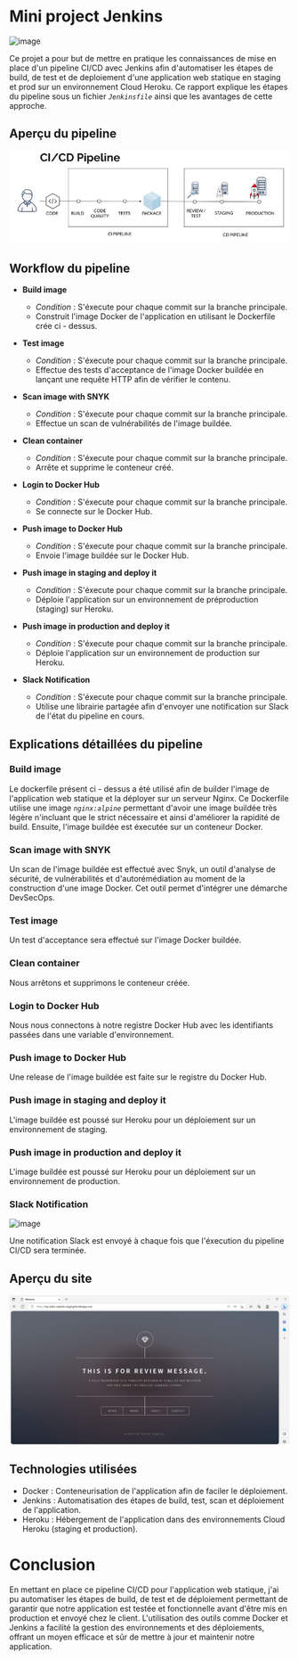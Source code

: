 #  Mini project Jenkins 

![image](https://user-images.githubusercontent.com/58290325/235807767-9b3051d5-84b3-4767-9374-3a3e6a54d797.png)

Ce projet a pour but de mettre en pratique les connaissances de mise en place d'un pipeline CI/CD avec Jenkins afin d'automatiser les étapes de build, de test et de deploiement d'une application web statique en staging et prod sur un environnement Cloud Heroku. Ce rapport explique les étapes du pipeline sous un fichier _`Jenkinsfile`_ ainsi que les avantages de cette approche.

## Aperçu du pipeline 

![pipeline ci/cd](images/pipeline-ci-cd.jpeg "pipeline ci/cd")

## Workflow du pipeline

- **Build image**
    - _Condition_ : S'éxecute pour chaque commit sur la branche principale.
    - Construit l'image Docker de l'application en utilisant le Dockerfile crée ci - dessus.

- **Test image**
    - _Condition_ : S'éxecute pour chaque commit sur la branche principale.
    - Effectue des tests d'acceptance de l'image Docker buildée en lançant une requête HTTP afin de vérifier le contenu.

- **Scan image with SNYK**
    - _Condition_ : S'éxecute pour chaque commit sur la branche principale.
    - Effectue un scan de vulnérabilités de l'image buildée.

- **Clean container**
    - _Condition_ : S'éxecute pour chaque commit sur la branche principale.
    - Arrête et supprime le conteneur créé.

- **Login to Docker Hub**
    - _Condition_ : S'éxecute pour chaque commit sur la branche principale.
    - Se connecte sur le Docker Hub.

- **Push image to Docker Hub**
    - _Condition_ : S'éxecute pour chaque commit sur la branche principale.
    - Envoie l'image buildée sur le Docker Hub.

- **Push image in staging and deploy it**
    - _Condition_ : S'éxecute pour chaque commit sur la branche principale.
    - Déploie l'application sur un environnement de préproduction (staging) sur Heroku.

- **Push image in production and deploy it**
    - _Condition_ : S'éxecute pour chaque commit sur la branche principale.
    - Déploie l'application sur un environnement de production sur Heroku.

- **Slack Notification**
    - _Condition_ : S'éxecute pour chaque commit sur la branche principale.
    - Utilise une librairie partagée afin d'envoyer une notification sur Slack de l'état du pipeline en cours.
    
## Explications détaillées du pipeline
 
### Build image
Le dockerfile présent ci - dessus a été utilisé afin de builder l'image de l'application web statique et la déployer sur un serveur Nginx. Ce Dockerfile utilise une image _`nginx:alpine`_ permettant d'avoir une image buildée très légère n'incluant que le strict nécessaire et ainsi d'améliorer la rapidité de build. Ensuite, l'image buildée est éxecutée sur un conteneur Docker. 

### Scan image with SNYK
Un scan de l'image buildée est effectué avec Snyk, un outil d'analyse de sécurité, de vulnérabilités et d'autorémédiation au moment de la construction d'une image Docker. Cet outil permet d'intégrer une démarche DevSecOps.
 
### Test image
Un test d'acceptance sera effectué sur l'image Docker buildée.
 
### Clean container
Nous arrêtons et supprimons le conteneur créée.

### Login to Docker Hub
Nous nous connectons à notre registre Docker Hub avec les identifiants passées dans une variable d'environnement.

### Push image to Docker Hub
Une release de l'image buildée est faite sur le registre du Docker Hub.

### Push image in staging and deploy it
L'image buildée est poussé sur Heroku pour un déploiement sur un environnement de staging.  

### Push image in production and deploy it
L'image buildée est poussé sur Heroku pour un déploiement sur un environnement de production. 

### Slack Notification
![image](https://user-images.githubusercontent.com/58290325/235811830-7419c060-266e-4fa8-86ec-c93a8c2eb4a7.png)

Une notification Slack est envoyé à chaque fois que l'éxecution du pipeline CI/CD sera terminée.

 
## Aperçu du site 
 
![apercu_static_website](images/static-website.png "apercu_static_website")
 
## Technologies utilisées
 
- Docker : Conteneurisation de l'application afin de faciler le déploiement.
- Jenkins : Automatisation des étapes de build, test, scan et déploiement de l'application.
- Heroku : Hébergement de l'application dans des environnements Cloud Heroku (staging et production).
 
# Conclusion
En mettant en place ce pipeline CI/CD pour l'application web statique, j'ai pu automatiser les étapes de build, de test et de déploiement permettant de garantir que notre application est testée et fonctionnelle avant d'être mis en production et envoyé chez le client. L'utilisation des outils comme Docker et Jenkins a facilité la gestion des environnements et des déploiements, offrant un moyen efficace et sûr de mettre à jour et maintenir notre application.
